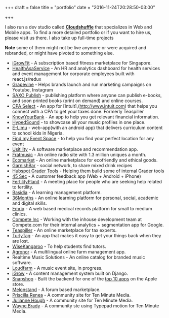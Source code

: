 +++
draft = false
title = "portfolio"
date = "2016-11-24T20:28:50-03:00"

+++

I also run a dev studio called  <a target="_blank" href="//www.cloudshuffle.com">**Cloudshuffle**</a> that specializes in Web and Mobile apps. To find a more detailed portfolio or if you want to hire us, please visit us there. I also take up full-time projects

**Note** some of them might not be live anymore or were acquired and rebranded, or might have pivoted to something else.

* [iGrowFit](https://www.igrowfit.com) - A subscription based fitness marketplace for Singapore.
* [HealthAsaService](https://www.healthasaservice.co) - An HR and analytics dashboard for health services and event management for corporate employees built with react.js/redux
* [Grapevine](https://www.grapevinelogic.com) - Helps brands launch and run marketing campaigns on Youtube, Instagram
* [SAXO Publish](http://publish.saxo.com) - publishing platform where anyone can publish e-books, and soon printed books (print on demand) and online courses.
* [CPA Select](http://cpaselect.com) - An app for [Intuit],(http://www.intuit.com) that helps you connect with a CPA to get your taxes done. Formerly Teaspiller
* [KnowYourBank](http://www.knowyourbank.com) - An app to help you get relevant financial information.
* [HypedSound](http://www.hypedsound.com/) - to showcase all your music profiles in one place.
* [E-Limu](http://e-limu.org/) - web-app(with an android app) that delivers curriculum content to school kids in Nigeria.
* [Find my Event Space](https://www.findmyeventspace.com/) - to help you find your perfect location for any event
* [Usitility](http://usitility.com/) - A software marketplace and recommendation app.
* [Fratmusic](http://www.fratmusic.com) - An online radio site with 1.3 million uniques a month.
* [Ecomarket](http://www.ecomarket.com) - An online marketplace for ecofriendly and ethical goods.
* [GarnishBar](http://www.garnishbar.com) - social network, to share mixed drink recipes
* [Hubspot Grader Tools](http://www.grader.com) - Helping them build some of internal Grader tools
* [45 Sec](http://45sec.com) - A customer feedback app (Web + Android + iPhone)
* [FertilityPlanit](http://www.fertilityplanit.com/) - A meeting place for people who are seeking help related to fertility.
* [Basidia](http//basidia.dk) - A learning management platform.
* [36Months](www.36months.com) - An online learning platform for personal, social, academic and digital skills.
* [Emriq](http://www.emriq.com) - A web based medical records platform for small to medium clinics.
* [Compete Inc](http://compete.com) - Working with the inhouse development team at Compete.com for their internal analytics + segmentation app for Google.
* [Teaspiller](http://www.teaspiller.com) - An online marketplace for tax experts.
* [TurlyTag](http://www.turlytag.com) - An app that makes it easy to get your things back when they are lost.
* [WiseKangaroo](http://www.wisekangaroo.com) - To help students find tutors.
* [Agronor](http://agronor.ca) - A multilingual online farm management app.
* Realtime Music Solutions - An online catalog for branded music software.
* [Loudfarm](http://loudfarm.com) - A music event site, in progress.
* [iGrow](http://igrow.co.za/) - A content management system built on Django.
* [Snapshop](http://www.snapshopinc.com) - Built the backend for one of the [top 10 apps](https://itunes.apple.com/us/app/snapshop-showroom/id373144101?mt=8) on the Apple store.
* [Melonstand](http://melonstand.com) - A forum based marketplace.
* [Priscilla Renea](http://www.priscillareneamusic.com/) - A community site for Ten Minute Media.
* [Julianne Hough](http://tenminutemedia.com/) - A community site for Ten Minute Media.
* [Wayne Brady](http://tenminutemedia.com/) - A community ste using Typepad motion for Ten Minute Media.
